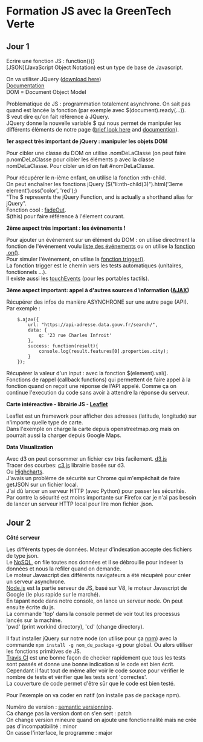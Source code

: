 # Formation JS avec la GreenTech Verte

## Jour 1

Ecrire une fonction JS : function(){}  
[JSON](JavaScript Object Notation) est un type de base de Javascript.  

On va utiliser JQuery ([download here](http://jquery.com/download/))  
[Documentation](https://developer.mozilla.org/en-US/docs/Web/API)  
DOM = Document Object Model

Problematique de JS : programmation totalement asynchrone. On sait pas quand est lancée la fonction (par exemple avec $(document).ready(...)).  
$ veut dire qu'on fait référence à JQuery.  
JQuery donne la nouvelle variable $ qui nous permet de manipuler les différents éléments de notre page ([brief look here](http://jquery.com/) and [documention](http://api.jquery.com/)).  

**1er aspect très important de jQuery : manipuler les objets DOM**

Pour cibler une classe du DOM on utilise .nomDeLaClasse (on peut faire p.nomDeLaClasse pour cibler les éléments p avec la classe nomDeLaClasse. Pour cibler un id on fait #nomDeLaClasse.  

Pour récupérer le n-ième enfant, on utilise la fonction :nth-child.  
On peut enchaîner les fonctions jQuery ($("li:nth-child(3)").html('3eme element').css('color', 'red');)  
"The $ represents the jQuery Function, and is actually a shorthand alias for jQuery".  
Fonction cool : [fadeOut](http://api.jquery.com/fadeout/).  
$(this) pour faire référence à l'élement courant.  

**2ème aspect très important : les évènements !**

Pour ajouter un événement sur un élément du DOM : on utilise directment la fonction de l'événement voulu [liste des événements](https://api.jquery.com/category/events/) ou on utilise la [fonction .on()](http://api.jquery.com/on/).  
Pour simuler l'événement, on utlise la [fonction trigger()](http://api.jquery.com/trigger/).  
La fonction trigger est le chemin vers les tests automatiques (unitaires, fonctionnels ...).  
Il existe aussi les [touchEvents](https://developer.mozilla.org/en-US/docs/Web/API/Touch_events) (pour les portables tactils). 

**3ème aspect important: appel à d'autres sources d'information ([AJAX](http://api.jquery.com/jquery.ajax/))**

Récupérer des infos de manière ASYNCHRONE sur une autre page (API).  
Par exemple :
```
	$.ajax({
		url: "https://api-adresse.data.gouv.fr/search/",
		data: {
			q: '23 rue Charles Infroit'
		},
		success: function(result){
			console.log(result.features[0].properties.city);
		}
	});  
```
Récupérer la valeur d'un input : avec la fonction $(element).val().  
Fonctions de rappel (callback functions) qui permettent de faire appel à la fonction quand on reçoit une réponse de l'API appelé. Comme ça on continue l'execution du code sans avoir à attendre la réponse du serveur.  

**Carte intéreactive - librairie JS - [Leaflet](http://leafletjs.com/)**

Leaflet est un framework pour afficher des adresses (latitude, longitude) sur n'importe quelle type de carte.  
Dans l'exemple on charge la carte depuis openstreetmap.org mais on pourrait aussi la charger depuis Google Maps.  

**Data Visualization**

Avec d3 on peut consommer un fichier csv très facilement. [d3.js](https://d3js.org/)  
Tracer des courbes: [c3.js](http://c3js.org/) librairie basée sur d3.  
Ou [Highcharts](https://www.highcharts.com/).  
J'avais un problème de sécurité sur Chrome qui m'empêchait de faire getJSON sur un fichier local.  
J'ai dû lancer un serveur HTTP (avec Python) pour passer les sécurités.  
Par contre la sécurité est moins importante sur Firefox car je n'ai pas besoin de lancer un serveur HTTP local pour lire mon fichier .json.  

## Jour 2

**Côté serveur**

Les différents types de données. Moteur d'indexation accepte des fichiers de type json.  
Le [NoSQL](https://www.upwork.com/hiring/data/sql-vs-nosql-databases-whats-the-difference/), on file toutes nos données et il se débrouille pour indexer la données et nous la refiler quand on demande.  
Le moteur Javascript des différents navigateurs a été récupéré pour créer un serveur asynchrone.  
[Node.js](https://nodejs.org/en/) est la partie serveur de JS, basé sur V8, le moteur Javascript de Google (le plus rapide sur le marché).  
En tapant node dans notre console, on lance un serveur node. On peut ensuite écrite du js.  
La commande 'top' dans la console permet de voir tout les processus lancés sur la machine.  
'pwd' (print workind directory), 'cd' (change directory).  

Il faut installer jQuery sur notre node (on utilise pour ça [npm](https://www.npmjs.com/)) avec la commande ```npm install -g nom_du_package``` -g pour global. Ou alors utiliser les fonctions primitives de JS.  
[Travis CI](https://travis-ci.org/) est une bonne façon de checker rapidement que tous les tests sont passés et donne une bonne indication si le code est bien écrit.  
Cependant il faut tout de même aller voir le code source pour vérifier le nombre de tests et vérifier que les tests sont 'correctes'.  
La couverture de code permet d'être sûr que le code est bien testé.  

Pour l'exemple on va coder en natif (on installe pas de package npm).  

Numéro de version : [semantic versionning](http://semver.org/).  
Ca change pas la version dont on s'en sert : patch  
On change version mineure quand on ajoute une fonctionnalité mais ne crée pas d'incompatibilité : minor  
On casse l'interface, le programme : major  



